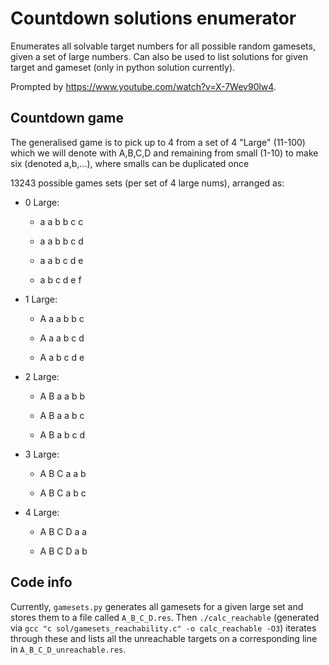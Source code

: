 # Countdown solutions enumerator

Enumerates all solvable target numbers for all possible random gamesets, given a set of large numbers. Can also be used to list solutions for given target and gameset (only in python solution currently).

Prompted by https://www.youtube.com/watch?v=X-7Wev90lw4.

## Countdown game

The generalised game is to pick up to 4 from a set of 4 "Large" (11-100) which we will denote with A,B,C,D and remaining from small (1-10) to make six (denoted a,b,...), where smalls can be duplicated once

13243 possible games sets (per set of 4 large nums), arranged as:

* 0 Large:

  * a a b b c c

  * a a b b c d

  * a a b c d e

  * a b c d e f

* 1 Large:

  * A a a b b c

  * A a a b c d

  * A a b c d e

* 2 Large:

  * A B a a b b

  * A B a a b c

  * A B a b c d

* 3 Large:

  * A B C a a b

  * A B C a b c

* 4 Large:

  * A B C D a a

  * A B C D a b

## Code info

Currently, `gamesets.py` generates all gamesets for a given large set and stores them to a file called `A_B_C_D.res`. Then `./calc_reachable` (generated via `gcc "c sol/gamesets_reachability.c" -o calc_reachable -O3`) iterates through these and lists all the unreachable targets on a corresponding line in `A_B_C_D_unreachable.res`.
